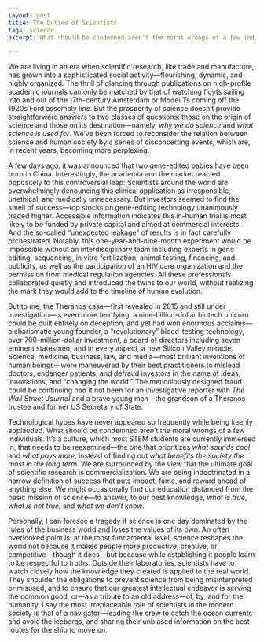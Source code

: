 ```yaml
---
layout: post
title: The Duties of Scientists
tags: science
excerpt: What should be condemned aren’t the moral wrongs of a few individuals. It’s a culture, which most STEM students are currently immersed in, that needs to be reexamined—the one that prioritizes what sounds cool and what pays more, instead of finding out what benefits the society the most in the long term. We might occasionally find our education distanced from the basic mission of science—to answer, to our best knowledge, what is true, what is not true, and what we don’t know.<br />

---
```

We are living in an era when scientific research, like trade and manufacture, has grown into a sophisticated social activity—flourishing, dynamic, and highly organized. The thrill of glancing through publications on high-profile academic journals can only be matched by that of watching fluyts sailing into and out of the 17th-century Amsterdam or Model Ts coming off the 1920s Ford assembly line. But the prosperity of science doesn’t provide straightforward answers to two classes of questions: those on the origin of science and those on its destination—namely, _why we do science_ and _what science is used for_. We’ve been forced to reconsider the relation between science and human society by a series of disconcerting events, which are, in recent years, becoming more perplexing.

A few days ago, it was announced that two gene-edited babies have been born in China. Interestingly, the academia and the market reacted oppositely to this controversial leap: Scientists around the world are overwhelmingly denouncing this clinical application as irresponsible, unethical, and medically unnecessary. But investors seemed to find the smell of success—top stocks on gene-editing technology unanimously traded higher. Accessible information indicates this in-human trial is most likely to be funded by private capital and aimed at commercial interests. And the so-called “unexpected leakage” of results is in fact carefully orchestrated. Notably, this one-year-and-nine-month experiment would be impossible without an interdisciplinary team including experts in gene editing, sequencing, in vitro fertilization, animal testing, financing, and publicity, as well as the participation of an HIV care organization and the permission from medical regulation agencies. All these professionals collaborated quietly and introduced the twins to our world, without realizing the mark they would add to the timeline of human evolution. 

But to me, the Theranos case—first revealed in 2015 and still under investigation—is even more terrifying: a nine-billion-dollar biotech unicorn could be built entirely on deception, and yet had won enormous acclaims—a charismatic young founder, a “revolutionary” blood-testing technology, over 700-million-dollar investment, a board of directors including seven eminent statesmen, and in every aspect, a new Silicon Valley miracle. Science, medicine, business, law, and media—most brilliant inventions of human beings—were maneuvered by their best practitioners to mislead doctors, endanger patients, and defraud investors in the name of ideas, innovations, and “changing the world.” The meticulously designed fraud could be continuing had it not been for an investigative reporter with _The Wall Street Journal_ and a brave young man—the grandson of a Theranos trustee and former US Secretary of State.

Technological hypes have never appeared so frequently while being keenly applauded. What should be condemned aren’t the moral wrongs of a few individuals. It’s a culture, which most STEM students are currently immersed in, that needs to be reexamined—the one that prioritizes _what sounds cool_ and _what pays more_, instead of finding out _what benefits the society the most in the long term_. We are surrounded by the view that the ultimate goal of scientific research is commercialization. We are being indoctrinated in a narrow definition of success that puts impact, fame, and reward ahead of anything else. We might occasionally find our education distanced from the basic mission of science—to answer, to our best knowledge, _what is true_, _what is not true_, and _what we don’t know_.

Personally, I can foresee a tragedy if science is one day dominated by the rules of the business world and loses the values of its own. An often overlooked point is: at the most fundamental level, science reshapes the world not because it makes people more productive, creative, or competitive—though it does—but because while establishing it people learn to be respectful to truths. Outside their laboratories, scientists have to watch closely how the knowledge they created is applied to the real world. They shoulder the obligations to prevent science from being misinterpreted or misused, and to ensure that our greatest intellectual endeavor is serving the common good, or—as a tribute to an old address—of, by, and for the humanity. I say the most irreplaceable role of scientists in the modern society is that of a navigator—leading the crew to catch the ocean currents and avoid the icebergs, and sharing their unbiased information on the best routes for the ship to move on.<br /><br />

